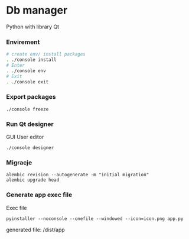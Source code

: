 
# Db manager

Python with library Qt


### Envirement

```bash
# create env/ install packages
. ./console install
# Enter
. ./console env
# Exit
. ./console exit
```

### Export packages

```
./console freeze
```

### Run Qt designer

GUI User editor

```
./console designer
```


### Migracje

```
alembic revision --autogenerate -m "initial migration"
alembic upgrade head
```


### Generate app exec file

Exec file
```
pyinstaller --noconsole --onefile --windowed --icon=icon.png app.py
```

generated file: /dist/app